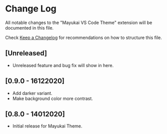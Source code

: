 # Change Log

All notable changes to the "Mayukai VS Code Theme" extension will be documented in this file.

Check [Keep a Changelog](http://keepachangelog.com/) for recommendations on how to structure this file.

## [Unreleased]

- Unreleased feature and bug fix will show in here.

## [0.9.0 - 16122020]

- Add darker variant.
- Make background color more contrast.

## [0.8.0 - 14012020]

- Initial release for Mayukai Theme.
